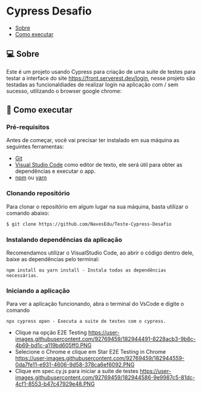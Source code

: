 # Cypress Desafio

- [Sobre](#-sobre)
- [Como executar](#-como-executar)


## 💻 Sobre

Este é um projeto usando Cypress para criação de uma suite de testes para testar a interface do site https://front.serverest.dev/login, nesse projeto são testadas as funcionaldiades de realizar login na aplicação com / sem sucesso, utilizando o browser google chrome:
<br/>

## 🚀 Como executar

### Pré-requisitos

Antes de começar, você vai precisar ter instalado em sua máquina as seguintes ferramentas:

* [Git](https://git-scm.com/)
* [Visual Studio Code](https://code.visualstudio.com/) como editor de texto, ele será útil para obter as dependências e executar o app.
* [npm](https://www.npmjs.com/package/npm) ou [yarn](https://classic.yarnpkg.com/lang/en/docs/install/#windows-stable)

### Clonando repositório

Para clonar o repositório em algum lugar na sua máquina, basta utilizar o comando abaixo:
```bash
$ git clone https://github.com/NavesEdu/Teste-Cypress-Desafio
```

### Instalando dependências da aplicação
Recomendamos utilizar o VisualStudio Code, ao abrir o código dentro dele, baixe as dependências pelo terminal:
```
npm install ou yarn install - Instala todas as dependências necessárias.
```

### Iniciando a aplicação
Para ver a aplicação funcionando, abra o terminal do VsCode e digite o comando
```
npx cypress open - Executa a suite de testes com o cypress.
```
* Clique na opção E2E Testing 
https://user-images.githubusercontent.com/92769459/182944491-8228acb3-9b8c-4b69-bd1c-a119bd605ff0.PNG
* Selecione o Chrome e clique em Star E2E Testing in Chrome
https://user-images.githubusercontent.com/92769459/182944559-0da7fe11-e931-4606-9d58-378ca6ef6092.PNG
* Clique em spec.cy.js para iniciar a suite de testes
https://user-images.githubusercontent.com/92769459/182944586-9e9987c5-81dc-4cf1-8553-b47c47929e48.PNG

